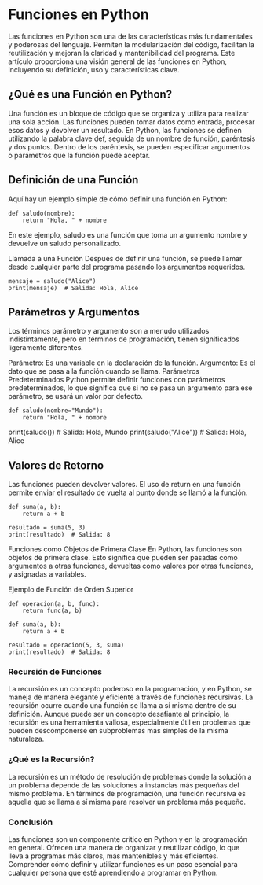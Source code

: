 # Funciones en Python
Las funciones en Python son una de las características más fundamentales y poderosas del lenguaje. Permiten la modularización del código, facilitan la reutilización y mejoran la claridad y mantenibilidad del programa. Este artículo proporciona una visión general de las funciones en Python, incluyendo su definición, uso y características clave.

## ¿Qué es una Función en Python?
Una función es un bloque de código que se organiza y utiliza para realizar una sola acción. Las funciones pueden tomar datos como entrada, procesar esos datos y devolver un resultado. En Python, las funciones se definen utilizando la palabra clave def, seguida de un nombre de función, paréntesis y dos puntos. Dentro de los paréntesis, se pueden especificar argumentos o parámetros que la función puede aceptar.

## Definición de una Función
Aquí hay un ejemplo simple de cómo definir una función en Python:
```
def saludo(nombre):
    return "Hola, " + nombre
```

En este ejemplo, saludo es una función que toma un argumento nombre y devuelve un saludo personalizado.

Llamada a una Función
Después de definir una función, se puede llamar desde cualquier parte del programa pasando los argumentos requeridos.
```
mensaje = saludo("Alice")
print(mensaje)  # Salida: Hola, Alice
```

## Parámetros y Argumentos
Los términos parámetro y argumento son a menudo utilizados indistintamente, pero en términos de programación, tienen significados ligeramente diferentes.

Parámetro: Es una variable en la declaración de la función.
Argumento: Es el dato que se pasa a la función cuando se llama.
Parámetros Predeterminados
Python permite definir funciones con parámetros predeterminados, lo que significa que si no se pasa un argumento para ese parámetro, se usará un valor por defecto.
```
def saludo(nombre="Mundo"):
    return "Hola, " + nombre
```
print(saludo())  # Salida: Hola, Mundo
print(saludo("Alice"))  # Salida: Hola, Alice

## Valores de Retorno
Las funciones pueden devolver valores. El uso de return en una función permite enviar el resultado de vuelta al punto donde se llamó a la función.
```
def suma(a, b):
    return a + b

resultado = suma(5, 3)
print(resultado)  # Salida: 8
```
Funciones como Objetos de Primera Clase
En Python, las funciones son objetos de primera clase. Esto significa que pueden ser pasadas como argumentos a otras funciones, devueltas como valores por otras funciones, y asignadas a variables.

Ejemplo de Función de Orden Superior
```
def operacion(a, b, func):
    return func(a, b)

def suma(a, b):
    return a + b

resultado = operacion(5, 3, suma)
print(resultado)  # Salida: 8
```

### Recursión de Funciones

La recursión es un concepto poderoso en la programación, y en Python, se maneja de manera elegante y eficiente a través de funciones recursivas. La recursión ocurre cuando una función se llama a sí misma dentro de su definición. Aunque puede ser un concepto desafiante al principio, la recursión es una herramienta valiosa, especialmente útil en problemas que pueden descomponerse en subproblemas más simples de la misma naturaleza.

### ¿Qué es la Recursión?

La recursión es un método de resolución de problemas donde la solución a un problema depende de las soluciones a instancias más pequeñas del mismo problema. En términos de programación, una función recursiva es aquella que se llama a sí misma para resolver un problema más pequeño.


### Conclusión

Las funciones son un componente crítico en Python y en la programación en general. Ofrecen una manera de organizar y reutilizar código, lo que lleva a programas más claros, más mantenibles y más eficientes. Comprender cómo definir y utilizar funciones es un paso esencial para cualquier persona que esté aprendiendo a programar en Python.
